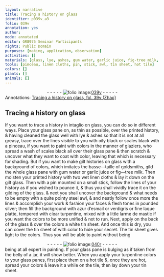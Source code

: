 ```yaml
---
layout: narrative
title: Tracing a history on glass
identifier: p039v_a3
folio: 039v
annotation: yes
author:
mode: annotated
editor: GR8975 Seminar Participants
rights: Public Domain
purposes: [making, application, observation]
activities: []
materials: [glass, lye, ashes, gum water, garlic juice, fig-tree milk, pounded silver, azur d’esmail, verdigris, fine laque platte, turpentine, larme de mastic]
tools: [pinceau, linen cloths, pin, stick, awl, tin sheet, hot tile]
colors: []
plants: []
animals: []
---
```


 <div class="folio" align="center">- - - - - <a href="http://gallica.bnf.fr/ark:/12148/btv1b10500001g/f84.image" target="_blank"><img src="https://cu-mkp.github.io/GR8975-edition/assets/photo-icon.png" alt="folio image: " style="display:inline-block; margin-bottom:-3px;"/>039v</a> - - - - - </div>    
<div class="annotation" align="left">Annotations:
<a href="https://docs.google.com/document/d/1hadGQunGoh9R6eJUndm-5MxRcoIi_r95EOG-ZqizP4Y/edit" target="_blank">Tracing a history on glass, fol. 39v (Zhao)</a>
 </div>
 

## Tracing a history on glass

 
If you want to trace a history in intaglio on <span class="material">glass</span>, you can do so in different ways. Place your glass pane on, as thin as possible, over the printed history, & having cleaned the glass well with <span class="material">lye</span> & <span class="material">ashes</span> so that it is not at all greasy, trace over the lines visible to you with oily black or scales black with a <span class="tool">pinceau</span>, if you want to paint with colors in the manner of glaziers, who spread a wash of scales black all over their glass pane & then scratch & uncover what they want to coat with color, leaving that which is necessary for shading. But if you want to make gilt histories on glass with a background of colors, which imitates the basse—taille of goldsmiths, gild the whole glass pane with <span class="material">gum water</span> or <span class="material">garlic juice</span> or <span class="material">fig—tree milk</span>. Then moisten your printed history with two wet <span class="tool">linen cloths</span> & lay it down on the gilt glass. Then with a <span class="tool">pin</span> mounted on a small <span class="tool">stick</span>, follow the lines of your history as if you wished to pounce it, & thus you shall vividly trace it on the gilding of the glass. & next you shall uncover the background & what needs to be empty with a quite pointy steel <span class="tool">awl</span>, & and neatly follow once more the lines & accomplish your work & fashion your faces & flesh tones in <span class="material">pounded silver</span>; then fill the background with <span class="material">azur d’esmail</span> or <span class="material">verdigris</span> or <span class="material">fine laque platte</span>, tempered with clear <span class="material">turpentine</span>, mixed with a little <span class="material">larme de mastic</span> if you want the colors to be more unified & not to run. Next, apply on the back of the glass & over the colors a white <span class="tool">tin sheet</span>. And once this is dry, you can cover the tin sheet of with color to hide your secret. The tin sheet gives light to the colors. Thus you will be able to paint without being
 <div class="folio" align="center">- - - - - <a href="http://gallica.bnf.fr/ark:/12148/btv1b10500001g/f85.image" target="_blank"><img src="https://cu-mkp.github.io/GR8975-edition/assets/photo-icon.png" alt="folio image: " style="display:inline-block; margin-bottom:-3px;"/>040r</a> - - - - - </div> 
being at all expert in painting. If your glass pane is bulging as if taken from the belly of a jar, it will show better. When you apply your turpentine colors to your glass panes, first place them on a <span class="tool">hot tile</span> &, once they are hot, spread your colors & leave it a while on the tile, then lay down your tin sheet.
 